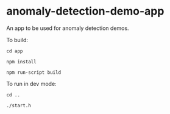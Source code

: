 # anomaly-detection-demo-app
An app to be used for anomaly detection demos. 

To build: 

`cd app`

`npm install`

`npm run-script build`

To run in dev mode: 

`cd ..`

`./start.h`